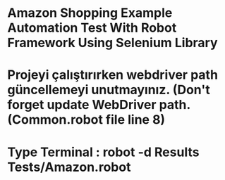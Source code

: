 # Amazon Shopping Example Automation Test With Robot Framework Using Selenium Library

# Projeyi çalıştırırken webdriver path güncellemeyi unutmayınız. (Don't forget update WebDriver path. (Common.robot file line 8)

# Type Terminal : robot -d Results Tests/Amazon.robot


